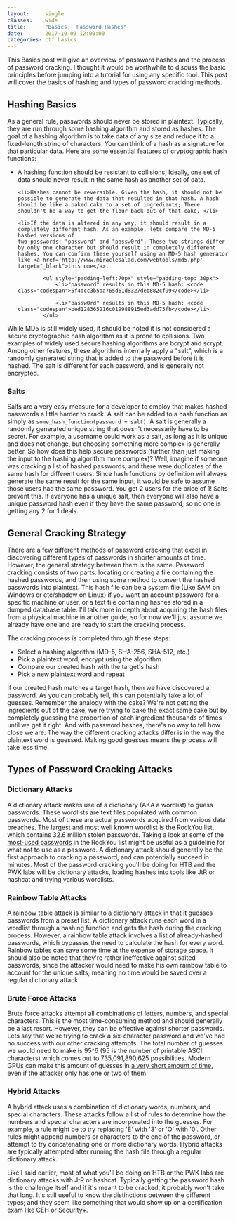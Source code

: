 ```yaml
---
layout:     single
classes:    wide
title:      "Basics - Password Hashes"
date:       2017-10-09 12:00:00
categories: ctf basics
---
```


<p>This Basics post will give an overview of password hashes and the process of password cracking. I thought it would be
worthwhile to discuss the basic principles before jumping into a tutorial for using any specific tool. This post will cover the basics of
hashing and types of password cracking methods.</p>


<h2 class="section-heading">Hashing Basics</h2>
<p>As a general rule, passwords should never be stored in plaintext. Typically, they are run through some hashing algorithm and stored as hashes.
The goal of a hashing algorithm is to take data of any size and reduce it to a fixed-length string of characters. You can think of a hash as a signature for that particular data. Here are some essential features of cryptographic hash functions: </p>


<ul>
	<li>A hashing function should be resistant to collisions; Ideally, one set of data should never result in the same hash as another set of data.</li>
	
	<li>Hashes cannot be reversible. Given the hash, it should not be possible to generate the data that resulted in that hash. A hash should be like a baked cake to a set of ingredients; There shouldn't be a way to get the flour back out of that cake. </li>
						
	<li>If the data is altered in any way, it should result in a completely different hash. As an example, lets compare the MD-5 hashed versions of
	two passwords: "password" and "passw0rd". These two strings differ by only one character but should result in completely different hashes. You can confirm these yourself using an MD-5 hash generator like <a href='http://www.miraclesalad.com/webtools/md5.php' target="_blank">this one</a>.

			<ul style="padding-left:70px" style="padding-top: 30px">
				<li>"password" results in this MD-5 hash: <code class="codespan">5f4dcc3b5aa765d61d8327deb882cf99</code></li>

				<li>"passw0rd" results in this MD-5 hash: <code class="codespan">bed128365216c019988915ed3add75fb</code></li>
			</ul>
</li>
</ul>


<p>While MD5 is still widely used, it should be noted it is not considered a secure cryptographic hash algorithm as it is prone to collisions. Two examples of widely used secure hashing algorithms are bcrypt and scrypt. Among other features, these algorithms internally apply a "salt", which is a randomly generated string that is added to the password before it is hashed. The salt is different for each password, and is generally not encrypted.</p>

<h3 class="section-heading">Salts</h3>
<p>
Salts are a very easy measure for a developer to employ that makes hashed passwords a little harder to crack. A salt can be added to a hash function as simply as <code>some_hash_function(password + salt)</code>. A salt is generally a randomly generated  unique string that doesn't necessarily have to be secret. For example, a username could work as a salt, as long as it is unique and does not change, but choosing something more complex is generally better. So how does this help secure passwords (further than just making the input to the hashing algorithm more complex)? Well, imagine if someone was cracking a list of hashed passwords, and there were duplicates of the same hash for different users. Since hash functions by definition will always generate the same result for the same input, it would be safe to assume those users had the same password. You get 2 users for the price of 1! Salts prevent this. If everyone has a unique salt, then everyone will also have a unique password hash even if they have the same password, so no one is getting any 2 for 1 deals.
</p>

<h2 class="section-heading">General Cracking Strategy</h2>

<p>There are a few different methods of password cracking that excel in discovering different types of passwords in shorter amounts of time. However, the general strategy between them is the same. Password cracking consists of two parts: locating or creating a file containing the hashed passwords, and then using some method to convert the hashed passwords into plaintext. This hash file can be a system file (Like SAM on Windows or etc/shadow on Linux) if you want an account password for a specific machine or user, or a text file containing hashes stored in a dumped database table. I'll talk more in depth about acquiring the hash files from a physical machine in another guide, so for now we'll just assume we already have one and are ready to start the cracking process. </p>



<p>The cracking process is completed through these steps:</p>
<ul>
	<li>Select a hashing algorithm (MD-5, SHA-256, SHA-512, etc.)</li>
	<li>Pick a plaintext word, encrypt using the algorithm</li>
	<li>Compare our created hash with the target's hash</li>
	<li>Pick a new plaintext word and repeat</li>
</ul>

<p>If our created hash matches a target hash, then we have discovered a password. As you can probably tell, this can potentially take a lot of guesses. Remember the analogy with the cake? We're not getting the ingredients out of the cake, we're trying to bake the exact same cake but by completely guessing the proportion of each ingredient thousands of times until we get it right. And with password hashes, there's no way to tell how close we are. The way the different cracking attacks differ is in the way the plaintext word is guessed. Making good guesses means the process will take less time.</p>


<h2 class="section-heading">Types of Password Cracking Attacks</h2>

<h3>Dictionary Attacks</h3>
<p>A dictionary attack makes use of a dictionary (AKA a wordlist) to guess passwords. These wordlists are text files populated with common passwords. Most of these are actual passwords acquired from various data breaches. The largest and most well known wordlist is the RockYou list, which contains 32.6 million stolen passwords. Taking a look at some of the <a href='https://www.passcape.com/index.php?section=blog&cmd=details&id=17' target="_blank">most-used passwords</a> in the RockYou list might be useful as a guideline for what not to use as a password. A dictionary attack should generally be the first approach to cracking a password, and can potentially succeed in minutes. Most of the password cracking you'll be doing for HTB and the PWK labs will be dictionary attacks, loading hashes into tools like JtR or hashcat and trying various wordlists. </p>

<h3>Rainbow Table Attacks</h3>
<p>A rainbow table attack is similar to a dictionary attack in that it guesses passwords from a preset list. A dictionary attack runs each word in a wordlist through a hashing function and gets the hash during the cracking process. However, a rainbow table attack involves a list of already-hashed passwords, which bypasses the need to calculate the hash for every word. Rainbow tables can save some time at the expense of storage space. It should also be noted that they're rather ineffective against salted passwords, since the attacker would need to make his own rainbow table to account for the unique salts, meaning no time would be saved over a regular dictionary attack.</p>

<h3>Brute Force Attacks</h3>
<p>Brute force attacks attempt all combinations of letters, numbers, and special characters. This is the most time-consuming method and should generally be a last resort. However, they can be effective against shorter passwords. Lets say that we're trying to crack a six-character password and we've had no success with our other cracking attempts. The total number of guesses we would need to make is 95^6 (95 is the number of printable ASCII characters) which comes out to 735,091,890,625 possibilities. Modern GPUs can make this amount of guesses in <a href='https://arstechnica.com/information-technology/2012/12/25-gpu-cluster-cracks-every-standard-windows-password-in-6-hours/'>a very short amount of time</a>, even if the attacker only has one or two of them. </p>

<h3>Hybrid Attacks</h3>
<p>A hybrid attack uses a combination of dictionary words, numbers, and special characters. These attacks follow a list of rules to determine how the numbers and special characters are incorporated into the guesses. For example, a rule might be to try replacing 'E' with '3' or 'O' with '0'. Other rules might append numbers or characters to the end of the password, or attempt to try concatenating one or more dictionary words. Hybrid attacks are typically attempted after running the hash file through a regular dictionary attack.</p>

Like I said earlier, most of what you'll be doing on HTB or the PWK labs are dictionary attacks with JtR or hashcat. Typically getting the password hash is the challenge itself and if it's meant to be cracked, it probably won't take that long. It's still useful to know the distinctions between the different types; and they seem like something that would show up on a certification exam like CEH or Security+.


